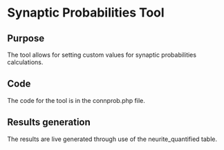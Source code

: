 Synaptic Probabilities Tool
===========================

## Purpose
The tool allows for setting custom values for synaptic probabilities calculations.

## Code
The code for the tool is in the connprob.php file.

## Results generation
The results are live generated through use of the neurite_quantified table.